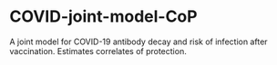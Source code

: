 # COVID-joint-model-CoP
A joint model for COVID-19 antibody decay and risk of infection after vaccination. Estimates correlates of protection.
